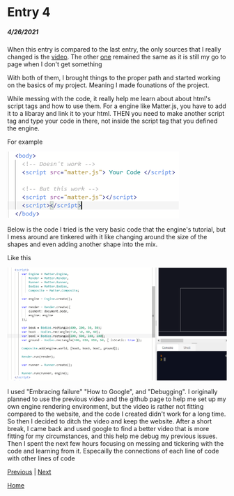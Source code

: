 # Entry 4
##### 4/26/2021

When this entry is compared to the last entry, the only sources that I really changed is the [video](https://www.youtube.com/watch?v=PsL3iI61wl8). The other [one](https://github.com/liabru/matter-js/wiki/Getting-started#install) remained the same as it is still my go to page when I don't get something

With both of them, I brought things to the proper path and started working on the basics of my project. Meaning I made founations of the project.

While messing with the code, it really help me learn about about html's script tags and how to use them. For a engine like Matter.js, you have to add it to a libaray and link it to your html. THEN you need to make another script tag and type your code in there, not inside the script tag that you defined the engine.

For example

![This](../pictures/entry4_1.PNG)

Below is the code I tried is the very basic code that the engine's tutorial, but I mess around are tinkered with it like changing around the size of the shapes and even adding another shape into the mix. 

Like this

![Here](../pictures/entry4_2.PNG)

I used "Embracing failure" "How to Google", and "Debugging". I originally planned to use the previous video and the github page to help me set up my own engine rendering environment, but the video is rather not fitting compared to the website, and the code I created didn't work for a long time. So then I decided to ditch the video and keep the website. 
After a short break, I came back and used google to find a better video that is more fitting for my circumstances, and this help me debug my previous issues. 
Then I spent the next few hours focusing on messing and tickering with the code and learning from it. Especailly the connections of each line of code with other lines of code

[Previous](entry03.md) | [Next](entry05.md)

[Home](../README.md)